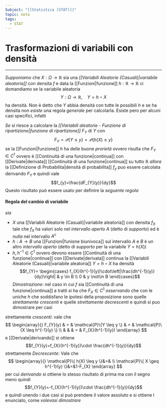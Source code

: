 ```yaml
---
Subject: "[[Statistica (STAT)]]"
topic: nota
tags:
  - STAT
---
```

# Trasformazioni di variabili con densità
---
_Supponiamo_ che $X:\Omega \rightarrow \mathbb{R}$ sia una _[[Variabili Aleatorie (Casuali)|variabile aleatoria]]_ con densita $f$ e data la [[Funzioni|funzione]] $h:\mathbb{R} \rightarrow \mathbb{R}$ ci domandiamo se la variabile aleatoria $$Y:\Omega \rightarrow \mathbb{R}, \ \ \ \ Y = h \circ X$$
ha densità. 
Non è detto che $Y$ abbia densità con tutte le possibili $h$  e se ha densita non _esiste_ una regola _generale_ per calcolarla. Esiste pero per alcuni casi specifici, infatti  

_Se_ si riesce a calcolare la _[[Variabili aleatorie - Funzione di ripartizione|funzione di ripartizione]]_ $F_{Y}$ di $Y$ con $$F_{Y}= \mathcal{P}\{ Y \leq y \} =\mathcal{P}\{ h(X) \leq y  \} $$
se la [[Funzioni|funzione]] $h$ ha delle buone _prorietà_ ovvero risulta che $F_{Y} \in C^{1}$ ovvero è [[Continuità di una funzione|continua]] con [[Derivate|derivata]] [[Continuità di una funzione|continua]] su tutto $\mathbb{R}$ 
_allora_ la [[Definizione di Probabilita|densità di probabilita]] $f_{y}$ puo essere calcolata derivando $F_{Y}$ e quindi vale $$f_{y}=\frac{dF_{Y}(y)}{dy}$$ 
Questo risultato può essere usato per definire la _seguente regola_ 
#### Regola del cambio di variabile
_sia_ 
- $X$ una [[Variabili Aleatorie (Casuali)|variabile aleatoria]] con densita $f_{X}$ tale che $f_X$ ha valori solo nel _intervallo aperto_ $A$  (detto di _supporto_) ed è _nulla_ nel intervallo $A^{c}$  
- $h:A\rightarrow B$ una [[Funzioni|funione biunivoca]]  sul intervallo $A$ e $B$ è un altro _intervallo aperto_ (detto di _supporto_ per la variabile $Y=h(X)$)
-  $h,h^{-1}\in C^{1}$ ovvero devono essere [[Continuità di una funzione|continue]] con [[Derivate|derivata]] continua
la [[Variabili Aleatorie (Casuali)|variabile aleatoria]] $Y=h\circ X$ ha densità $$f_{Y}= \begin{cases}
f_{X}(h^{-1}(y))\cdot\left|\frac{dh^{-1}(y)}{dy}\right|   & y \in  B   \\ 
0  & y \not\in  B  
\end{cases}$$
_Dimostrazione_:
	nel caso in cui $f$ sia [[Continuità di una funzione|continua]] a tratti si ha che $F_{X} \in C^{1}$
	_osservando_ che con le uniche $h$ che soddisfano le ipotesi della proposizione sono quelle _strettamente crescenti_ e quelle _strettamente decrescenti_ e quindi si puo dimostrare per casi
	
strettamente _crescenti_:
	vale che $$ \begin{array}{}
F_{Y}(y)  & = &  \mathcal{P}\{Y \leq y  \} & = & \mathcal{P}\{X \leq h^{-1}(y)  \} \\
 &  &  & = & F_{X}(h^{-1}(y))
\end{array}
$$e [[Derivate|derivando]] si ottiene $$f_{Y}(y)=f_{X}(h^{-1}(y))\cdot \frac{dh^{-1}(y)}{dy}$$
strettamente _Decrescente_:
	Vale che $$
	\begin{array}{}
	\mathcal{P}\{ h(X) \leq y \}&=& \\
\mathcal{P}\{ X \geq h^{-1}(y) \}&=&1-F_{X}
\end{array}
	$$ per cui _derivando_ si ottiene lo stesso risultato di prima ma con il segno meno quindi $$f_{Y}(y)=-f_{X}(h^{-1}(y))\cdot \frac{dh^{-1}(y)}{dy}$$
e quindi unendo i due casi si può prendere il valore assoluto e si ottiene l enunciato, come _volevasi dimostrare_ 

